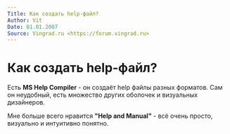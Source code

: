 ```yaml
---
Title: Как создать help-файл?
Author: Vit
Date: 01.01.2007
Source: Vingrad.ru <https://forum.vingrad.ru>
---
```



Как создать help-файл?
======================

Есть **MS Help Compiler** - он создаёт help файлы разных форматов.
Сам он неудобный, есть множество других оболочек и визуальных дизайнеров.

Мне больше всего нравится **"Help and Manual"** - всё очень просто,
визуально и интуитивно понятно.

